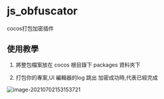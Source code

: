 # js_obfuscator
cocos打包加密插件

## 使用教學

1. 將整包檔案放在 cocos 根目錄下 packages 資料夾下

2. 打包你的專案,UI 編輯器的log 跳出 加密成功時,代表已經完成



![image-20210702153153721](C:\Users\蕭立品\Desktop\js_obfuscator\image-20210702153153721.png)
